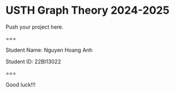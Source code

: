 # USTH Graph Theory 2024-2025

Push your project here.

===

Student Name: Nguyen Hoang Anh

Student ID: 22BI13022

===

Good luck!!!